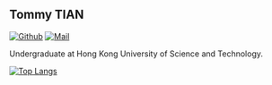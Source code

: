 ## Tommy TIAN

[![Github](https://img.shields.io/github/followers/tommytim0515?label=Follow&style=social)](https://github.com/tommytim0515)
[![Mail](https://img.shields.io/badge/-tianxiangan2000515@gmail.com-black?style=flat-square&logo=gmail&logoColor=red&link=)](tianxiangan2000515@gmail.com)

Undergraduate at Hong Kong University of Science and Technology.

[![Top Langs](https://github-readme-stats.vercel.app/api/top-langs/?username=tommytim0515&count_private=true&langs_count=10&show_icons=true)](https://github.com/anuraghazra/github-readme-stats)
